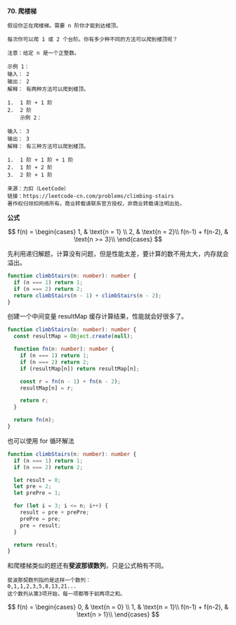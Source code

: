 **70. 爬楼梯**

```
假设你正在爬楼梯。需要 n 阶你才能到达楼顶。

每次你可以爬 1 或 2 个台阶。你有多少种不同的方法可以爬到楼顶呢？

注意：给定 n 是一个正整数。

示例 1：
输入： 2
输出： 2
解释： 有两种方法可以爬到楼顶。

1.  1 阶 + 1 阶
2.  2 阶
    示例 2：

输入： 3
输出： 3
解释： 有三种方法可以爬到楼顶。

1.  1 阶 + 1 阶 + 1 阶
2.  1 阶 + 2 阶
3.  2 阶 + 1 阶

来源：力扣（LeetCode）
链接：https://leetcode-cn.com/problems/climbing-stairs
著作权归领扣网络所有。商业转载请联系官方授权，非商业转载请注明出处。
```

**公式**

$$
  f(n) =
  \begin{cases}
  1,  & \text{n = 1} \\
  2, & \text{n = 2}\\
  f(n-1) + f(n-2), & \text{n >= 3}\\
  \end{cases}
$$

先利用递归解题，计算没有问题，但是性能太差，要计算的数不用太大，内存就会溢出。

```ts
function climbStairs(n: number): number {
  if (n === 1) return 1;
  if (n === 2) return 2;
  return climbStairs(n - 1) + climbStairs(n - 2);
}
```

创建一个中间变量 resultMap 缓存计算结果，性能就会好很多了。

```ts
function climbStairs(n: number): number {
  const resultMap = Object.create(null);

  function fn(n: number): number {
    if (n === 1) return 1;
    if (n === 2) return 2;
    if (resultMap[n]) return resultMap[n];

    const r = fn(n - 1) + fn(n - 2);
    resultMap[n] = r;

    return r;
  }

  return fn(n);
}
```

也可以使用 for 循环解法

```ts
function climbStairs(n: number): number {
  if (n === 1) return 1;
  if (n === 2) return 2;

  let result = 0;
  let pre = 2;
  let prePre = 1;

  for (let i = 3; i <= n; i++) {
    result = pre + prePre;
    prePre = pre;
    pre = result;
  }

  return result;
}
```

和爬楼梯类似的题还有**斐波那锲数列**，只是公式稍有不同。

```
斐波那契数列指的是这样一个数列：
0,1,1,2,3,5,8,13,21...
这个数列从第3项开始，每一项都等于前两项之和。
```

$$
  f(n) =
  \begin{cases}
  0,  & \text{n = 0} \\
  1, & \text{n = 1}\\
  f(n-1) + f(n-2), & \text{n > 1}\\
  \end{cases}
$$
